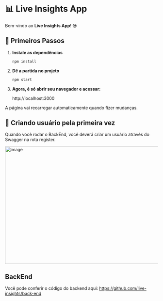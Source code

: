 # 📊 Live Insights App 

Bem-vindo ao **Live Insights App**! 😎

## 🚀 Primeiros Passos 

1. **Instale as dependências** 

   ```bash
   npm install
   ```

2. **Dê a partida no projeto** 

    ```bash
    npm start
    ```

3. **Agora, é só abrir seu navegador e acessar:**

    http://localhost:3000

A página vai recarregar automaticamente quando fizer mudanças. 

## 🔑 Criando usuário pela primeira vez

Quando você rodar o BackEnd, você deverá criar um usuário através do Swagger na rota register.

<img width="1270" height="388" alt="image" src="https://github.com/user-attachments/assets/d674acb7-02ed-4a42-91fc-65d14fff2392" />

## BackEnd

Você pode conferir o código do backend aqui:
https://github.com/live-insights/back-end

